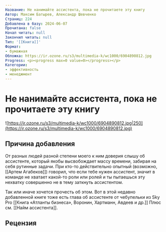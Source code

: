 ```yaml
---
Название: Не нанимайте ассистента, пока не прочитаете эту книгу
Автор: Максим Батырев, Александр Шевченко
Страниц: 224
Добавлена в базу: 2024-06-07
Прочитана: false
Начал читать: null
Закончил читать: null
Тип: '[[Книга]]'
Формат:
- бумажная
Обложка: https://ir.ozone.ru/s3/multimedia-k/wc1000/6904890812.jpg
Progress: <p><progress max=0 value=0></progress></p>
Категории:
- эффективность
- менеджмент
---
```

# Не нанимайте ассистента, пока не прочитаете эту книгу

![https://ir.ozone.ru/s3/multimedia-k/wc1000/6904890812.jpg|250](https://ir.ozone.ru/s3/multimedia-k/wc1000/6904890812.jpg)

## Причина добавления

От разных людей разной степени моего к ним доверия слышу об ассистенте, который якобы высвобождает массу времени, забирая на себя рутинные задачи. При кто-то действительно опытный (возможно, [[Артем Агабеков]]) говорил, что если тебе нужен ассистент, значит в команде не хватает какой-то роли или ролей и ты пытаешься эту нехватку совершенно не в тему заткнуть ассистентом.

Так или иначе хочется прочесть об этом. Вот в этой недавно добавленной книге тоже есть глава об ассистенте от чебупельки из Sky Pro [[Книга «Атланты бизнеса», Воронин, Хартманн, Авдеев и др.]] Плюс см. [[Найм ассистента]].


## Рецензия